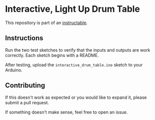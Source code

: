 # Interactive, Light Up Drum Table
This repository is part of an [instructable][instructables].

## Instructions
Run the two test sketches to verify that the inputs and outputs are work correctly.
Each sketch begins with a README.

After testing, upload the `interactive_drum_table.ino` sketch to your Arduino.

## Contributing
If this doesn't work as expected or you would like to expand it, please submit
 a pull request.

If something doesn't make sense, feel free to open an issue.

[instructables]: http://instructables.com
